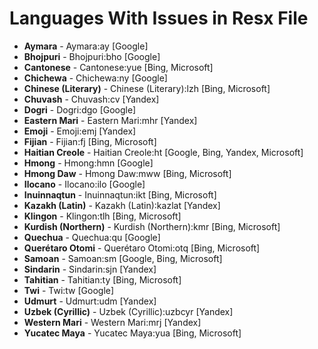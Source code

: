 # Languages With Issues in Resx File

* **Aymara** - Aymara:ay  [Google]
* **Bhojpuri** - Bhojpuri:bho  [Google]
* **Cantonese** - Cantonese:yue  [Bing, Microsoft]
* **Chichewa** - Chichewa:ny  [Google]
* **Chinese (Literary)** - Chinese (Literary):lzh  [Bing, Microsoft]
* **Chuvash** - Chuvash:cv  [Yandex]
* **Dogri** - Dogri:dgo  [Google]
* **Eastern Mari** - Eastern Mari:mhr  [Yandex]
* **Emoji** - Emoji:emj  [Yandex]
* **Fijian** - Fijian:fj  [Bing, Microsoft]
* **Haitian Creole** - Haitian Creole:ht  [Google, Bing, Yandex, Microsoft]
* **Hmong** - Hmong:hmn  [Google]
* **Hmong Daw** - Hmong Daw:mww  [Bing, Microsoft]
* **Ilocano** - Ilocano:ilo  [Google]
* **Inuinnaqtun** - Inuinnaqtun:ikt  [Bing, Microsoft]
* **Kazakh (Latin)** - Kazakh (Latin):kazlat  [Yandex]
* **Klingon** - Klingon:tlh  [Bing, Microsoft]
* **Kurdish (Northern)** - Kurdish (Northern):kmr  [Bing, Microsoft]
* **Quechua** - Quechua:qu  [Google]
* **Querétaro Otomi** - Querétaro Otomi:otq  [Bing, Microsoft]
* **Samoan** - Samoan:sm  [Google, Bing, Microsoft]
* **Sindarin** - Sindarin:sjn  [Yandex]
* **Tahitian** - Tahitian:ty  [Bing, Microsoft]
* **Twi** - Twi:tw  [Google]
* **Udmurt** - Udmurt:udm  [Yandex]
* **Uzbek (Cyrillic)** - Uzbek (Cyrillic):uzbcyr  [Yandex]
* **Western Mari** - Western Mari:mrj  [Yandex]
* **Yucatec Maya** - Yucatec Maya:yua  [Bing, Microsoft]
